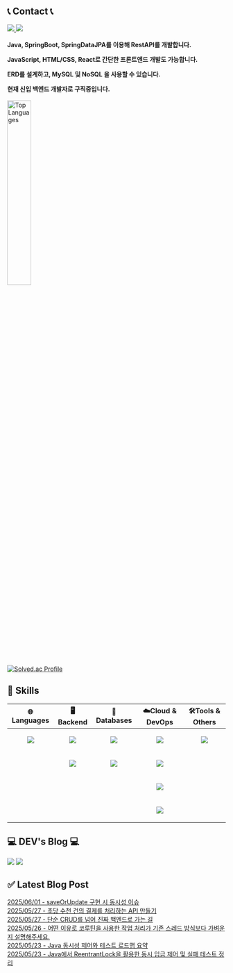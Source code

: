 



## 📞 Contact 📞
<div>
  <a href="mailto:ehgur062300@gmail.com" target="_blank">
    <img src="https://img.shields.io/badge/ehgur062300@gmail.com-EA4335?style=flat-square&logo=Gmail&logoColor=black"/>
  </a>
  <a href="https://open.kakao.com/o/sRzRHFZf" target="_blank">
    <img src="https://img.shields.io/badge/KakaoTalk-FFCD00?style=flat-square&logo=KakaoTalk&logoColor=black"/>
  </a>
</div>
<br>

<div>
  <div>
    <b>
      Java, SpringBoot, SpringDataJPA를 이용해 RestAPI를 개발합니다.
      <p></p>
      JavaScript, HTML/CSS, React로 간단한 프론트엔드 개발도 가능합니다.
      <p></p>
      ERD를 설계하고, MySQL 및 NoSQL 을 사용할 수 있습니다.
      <p></p>
      현재 신입 백엔드 개발자로 구직중입니다.
    </b>
  </div>
<br>
</div>

<img src="https://github-readme-stats.vercel.app/api/top-langs/?username=ehgur062300&hide=css,HTML&exclude_repo=ehgur062300.github.io&layout=compact&theme=tokyonight" alt="Top Languages" width="33%">

[![Solved.ac Profile](http://mazassumnida.wtf/api/v2/generate_badge?boj=ehgur062300)](https://solved.ac/ehgur062300/)  

## 🦾 Skills
| **🌐Languages** | **🖥️Backend**     | **💾Databases** | **☁️Cloud & DevOps** | **🛠️Tools & Others** |
|-----------------|-------------------|-----------------|-----------------------|-----------------------|
| <p align="center"><img src="https://img.shields.io/badge/Java-007396?style=flat-square&logo=java&logoColor=white"></p>          | <p align="center"><img src="https://img.shields.io/badge/JPA-6DB33F?style=flat-square&logo=spring&logoColor=white"></p> | <p align="center"><img src="https://img.shields.io/badge/MySQL-4479A1?style=flat-square&logo=mysql&logoColor=white"></p>         | <p align="center"><img src="https://img.shields.io/badge/Amazon%20AWS-232F3E?style=flat-square&logo=amazon-aws&logoColor=white"></p> | <p align="center"><img src="https://img.shields.io/badge/Git-F05032?style=flat-square&logo=git&logoColor=white"></p> |
|                 | <p align="center"><img src="https://img.shields.io/badge/Spring%20Boot-6DB33F?style=flat-square&logo=spring-boot&logoColor=white"></p> | <p align="center"><img src="https://img.shields.io/badge/Redis-DC382D?style=flat-square&logo=redis&logoColor=white"></p>         | <p align="center"><img src="https://img.shields.io/badge/S3-569A31?style=flat-square&logo=amazon-s3&logoColor=white"></p> |                       |
|                 |                   |                 | <p align="center"><img src="https://img.shields.io/badge/RDS-527FFF?style=flat-square&logo=amazon-rds&logoColor=white"></p> |                       |
|                 |                   |                 | <p align="center"><img src="https://img.shields.io/badge/Docker-2496ED?style=flat-square&logo=docker&logoColor=white"></p> |                       |


## 💻 DEV's Blog 💻
<a href="https://autoreview.kr/"><img src="https://img.shields.io/badge/AutoReview-FFA500?style=flat-square"></a>
<a href="https://backend-repository.tistory.com/" target="_blank">
  <img src="https://img.shields.io/badge/Tistory-f54?style=flat-square&logo=Tistory&logoColor=white"/>
</a>


## ✅ Latest Blog Post

[2025/06/01 - saveOrUpdate 구현 시 동시성 이슈](https://backend-repository.tistory.com/192) <br/>
[2025/05/27 - 초당 수천 건의 결제를 처리하는 API 만들기](https://backend-repository.tistory.com/191) <br/>
[2025/05/27 - 단순 CRUD를 넘어 진짜 백엔드로 가는 길](https://backend-repository.tistory.com/190) <br/>
[2025/05/26 - 어떤 이유로 코루틴을 사용한 작업 처리가 기존 스레드 방식보다 가벼운지 설명해주세요.](https://backend-repository.tistory.com/189) <br/>
[2025/05/23 - Java 동시성 제어와 테스트 로드맵 요약](https://backend-repository.tistory.com/188) <br/>
[2025/05/23 - Java에서 ReentrantLock을 활용한 동시 입금 제어 및 실패 테스트 정리](https://backend-repository.tistory.com/187) <br/>
